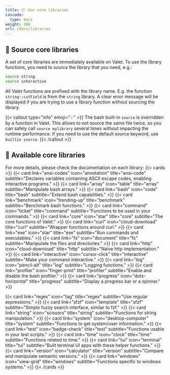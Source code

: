 ```yaml
---
title: 📦 Use core libraries
cascade:
  type: docs
weight: 300
url: /docs/libraries
---
```


## 🧩 Source core libraries

A set of core libraries are immediately available on Valet. To use the library functions, you need to _source_ the library that you need, e.g.:

```bash
source string
source interactive
```

All Valet functions are prefixed with the library name. E.g. the function `string::cutField` is from the `string` library. A clear error message will be displayed if you are trying to use a library function without sourcing the library.

{{< callout type="info" emoji="💡" >}}
The bash built-in `source` is overridden by a function in Valet. This allows to not source the same file twice, so you can safely call `source mylibrary` several times without impacting the runtime performance. If you need to use the default source keyword, use `builtin source`.
{{< /callout >}}

## 🎀 Available core libraries

<!-- https://v1.heroicons.com/ -->
For more details, please check the documentation on each library:
{{< cards >}}
  {{< card link="ansi-codes" icon="annotation" title="ansi-code" subtitle="Declares variables containing ASCII escape codes, enabling interactive programs." >}}
  {{< card link="array" icon="table" title="array" subtitle="Manipulate bash arrays." >}}
  {{< card link="bash" icon="code" title="bash" subtitle="Extend bash capabilities." >}}
  {{< card link="benchmark" icon="trending-up" title="benchmark" subtitle="Benchmark bash functions." >}}
  {{< card link="command" icon="ticket" title="command" subtitle="Functions to be used in your commands." >}}
  {{< card link="core" icon="star" title="core" subtitle="The core functions of Valet." >}}
  {{< card link="curl" icon="cloud-download" title="curl" subtitle="Wrapper functions around curl." >}}
  {{< card link="exe" icon="star" title="exe" subtitle="Run commands and executables." >}}
  {{< card link="fs" icon="document" title="fs" subtitle="Manipulate the files and directories." >}}
  {{< card link="http" icon="cloud-download" title="http" subtitle="Naive http implementation." >}}
  {{< card link="interactive" icon="cursor-click" title="interactive" subtitle="Make your command interactive." >}}
  {{< card link="log" icon="pencil-alt" title="log" subtitle="Logging functions." >}}
  {{< card link="profiler" icon="finger-print" title="profiler" subtitle="Enable and disable the bash profiler." >}}
  {{< card link="progress" icon="dots-horizontal" title="progress" subtitle="Display a progress bar or a spinner." >}}
  <!-- {{< card link="prompt" icon="chevron-right" title="prompt" subtitle="Prompt the user for input." >}} -->
  {{< card link="regex" icon="tag" title="regex" subtitle="Use regular expressions." >}}
  {{< card link="sfzf" icon="template" title="sfzf" subtitle="Simple fuzzy search interface, similar to fzf." >}}
  {{< card link="string" icon="scissors" title="string" subtitle="Functions for string manipulation." >}}
  {{< card link="system" icon="desktop-computer" title="system" subtitle="Functions to get system/user information." >}}
  {{< card link="test" icon="badge-check" title="test" subtitle="Functions usable in your test scripts." >}}
  {{< card link="time" icon="clock" title="time" subtitle="Functions related to time." >}}
  {{< card link="tui" icon="terminal" title="tui" subtitle="Built terminal UI apps with these helper functions." >}}
  {{< card link="version" icon="calculator" title="version" subtitle="Compare and manipulate semantic versions." >}}
  {{< card link="windows" icon="view-grid" title="windows" subtitle="Functions specific to windows systems." >}}
{{< /cards >}}
